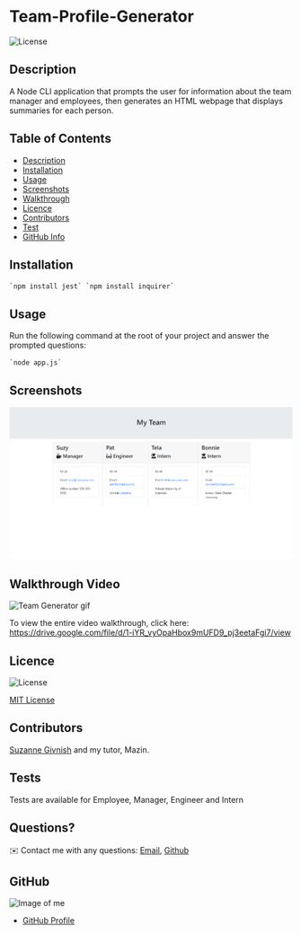 # Team-Profile-Generator

![License](https://img.shields.io/badge/License-mit-blue.svg "License Badge")

## Description

A Node CLI application that prompts the user for information about the team manager and employees, then generates an HTML webpage that displays summaries for each person.

## Table of Contents
- [Description](#Description)
- [Installation](#Installation)
- [Usage](#Usage)
- [Screenshots](#Screenshots)
- [Walkthrough](#Walkthrough)
- [Licence](#Licence)
- [Contributors](#Contributors)
- [Test](#Test)
- [GitHub Info](#GitHub) 

## Installation
    `npm install jest` `npm install inquirer`

## Usage
Run the following command at the root of your project and answer the prompted questions: 

    `node app.js`

## Screenshots

![Sample Team Generator](https://github.com/suzygiv/Team-Profile-Generator/blob/main/Assets/Sample%20Team%20Generator.PNG)

## Walkthrough Video

![Team Generator gif](https://drive.google.com/file/d/1mcFmwBSi8AU4rBZnsGDiTK_ugFW3O1c8/view)

To view the entire video walkthrough, click here: https://drive.google.com/file/d/1-iYR_vyOpaHbox9mUFD9_pj3eetaFgi7/view

## Licence
![License](https://img.shields.io/badge/License-mit-blue.svg "License Badge")

[MIT License](http://opensource.org/licenses/mit-license.php)

## Contributors
[Suzanne Givnish](https://github.com/suzygiv) and my tutor, Mazin.

## Tests
Tests are available for Employee, Manager, Engineer and Intern

## Questions?
✉️ Contact me with any questions: [Email](suzannegivnish@gmail.com), [Github](https://github.com/suzygiv)

## GitHub
![Image of me](https://avatars0.githubusercontent.com/u/69487481?v=4)
- [GitHub Profile](https://github.com/suzygiv)